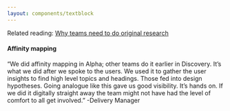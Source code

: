 ```yaml
---
layout: components/textblock
---
```


Related reading:
[Why teams need to do original research](http://www.andybudd.com/archives/2017/05/the_real_value_of_original_research/)

#### Affinity mapping
“We did affinity mapping in Alpha; other teams do it earlier in Discovery. It’s what we did after we spoke to the users. We used it to gather the user insights to find high level topics and headings. Those fed into design hypotheses. Going analogue like this gave us good visibility. It’s hands on. If we did it digitally straight away the team might not have had the level of comfort to all get involved.”
-Delivery Manager


